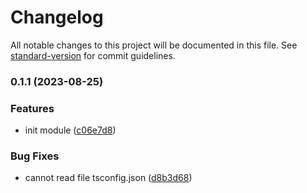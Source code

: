 # Changelog

All notable changes to this project will be documented in this file. See [standard-version](https://github.com/conventional-changelog/standard-version) for commit guidelines.

### 0.1.1 (2023-08-25)

### Features

- init module ([c06e7d8](https://github.com/RoxaVN/roxavn/commit/c06e7d80f0dc53c798248d314024617c54bc2975))

### Bug Fixes

- cannot read file tsconfig.json ([d8b3d68](https://github.com/RoxaVN/roxavn/commit/d8b3d68876d3e2660f2e36f964461e4c912488c5))
